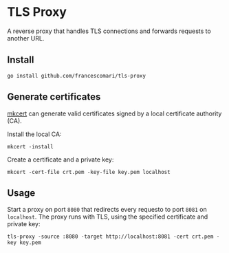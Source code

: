 # TLS Proxy

A reverse proxy that handles TLS connections and forwards requests to another
URL.

## Install

```
go install github.com/francescomari/tls-proxy
```

## Generate certificates

[mkcert](https://github.com/FiloSottile/mkcert) can generate valid certificates
signed by a local certificate authority (CA).

Install the local CA:

```
mkcert -install
```

Create a certificate and a private key:

```
mkcert -cert-file crt.pem -key-file key.pem localhost
```

## Usage

Start a proxy on port `8080` that redirects every requesto to port `8081` on
`localhost`. The proxy runs with TLS, using the specified certificate and private
key:

```
tls-proxy -source :8080 -target http://localhost:8081 -cert crt.pem -key key.pem
```
